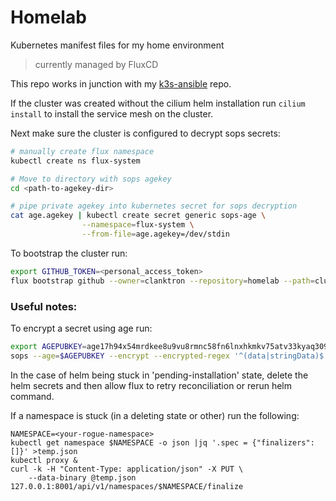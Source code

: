 # Homelab

Kubernetes manifest files for my home environment
>currently managed by FluxCD

This repo works in junction with my [k3s-ansible](https://github.com/clanktron/k3s-ansible) repo.

If the cluster was created without the cilium helm installation run `cilium install` to install the service mesh on the cluster.

Next make sure the cluster is configured to decrypt sops secrets:

```bash
# manually create flux namespace
kubectl create ns flux-system

# Move to directory with sops agekey
cd <path-to-agekey-dir>

# pipe private agekey into kubernetes secret for sops decryption
cat age.agekey | kubectl create secret generic sops-age \
                --namespace=flux-system \
                --from-file=age.agekey=/dev/stdin
```

To bootstrap the cluster run:

```bash
export GITHUB_TOKEN=<personal_access_token>
flux bootstrap github --owner=clanktron --repository=homelab --path=clusters/prod/
```

### Useful notes:
To encrypt a secret using age run: 

```bash
export AGEPUBKEY=age17h94x54mrdkee8u9vu8rmnc58fn6lnxhkmkv75atv33kyaq309xq6v5ffn
sops --age=$AGEPUBKEY --encrypt --encrypted-regex '^(data|stringData)$' --in-place <file>
```

In the case of helm being stuck in 'pending-installation' state, delete the helm secrets and then allow flux to retry reconciliation or rerun helm command.

If a namespace is stuck (in a deleting state or other) run the following:
```
NAMESPACE=<your-rogue-namespace>
kubectl get namespace $NAMESPACE -o json |jq '.spec = {"finalizers":[]}' >temp.json
kubectl proxy &
curl -k -H "Content-Type: application/json" -X PUT \
    --data-binary @temp.json 127.0.0.1:8001/api/v1/namespaces/$NAMESPACE/finalize
```

